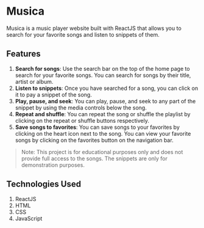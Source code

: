 # Musica

Musica is a music player website built with ReactJS that allows you to search for your favorite songs and listen to snippets of them.

## Features

1. **Search for songs**: Use the search bar on the top of the home page to search for your favorite songs. You can search for songs by their title, artist or album.
2. **Listen to snippets**: Once you have searched for a song, you can click on it to pay a snippet of the song.
3. **Play, pause, and seek**: You can play, pause, and seek to any part of the snippet by using the media controls below the song.
4. **Repeat and shuffle**: You can repeat the song or shuffle the playlist by clicking on the repeat or shuffle buttons respectively.
5. **Save songs to favorites**: You can save songs to your favorites by clicking on the heart icon next to the song. You can view your favorite songs by clicking on the favorites button on the navigation bar.

>Note: This project is for educational purposes only and does not provide full access to the songs. The snippets are only for demonstration purposes.

## Technologies Used

1. ReactJS
2. HTML
3. CSS
4. JavaScript

